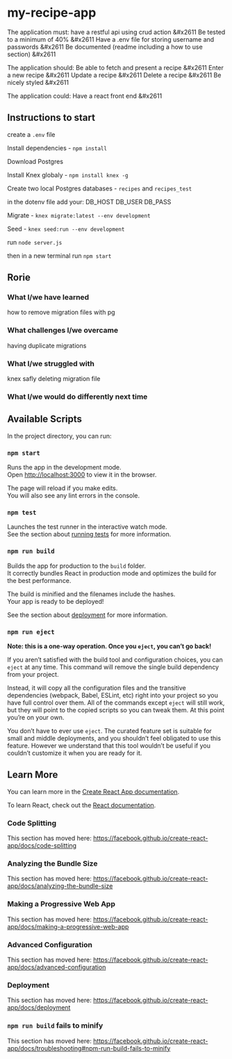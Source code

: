 # my-recipe-app

The application must:
have a restful api using crud action &#x2611
Be tested to a minimum of 40% &#x2611
Have a .env file for storing username and passwords &#x2611
Be documented (readme including a how to use section) &#x2611

The application should:
Be able to fetch and present a recipe &#x2611
Enter a new recipe &#x2611
Update a recipe &#x2611
Delete a recipe &#x2611
Be nicely styled &#x2611

The application could:
Have a react front end &#x2611

## Instructions to start
create a `.env` file

Install dependencies - `npm install`

Download Postgres

Install Knex globaly - `npm install knex -g`

Create two local Postgres databases - `recipes` and `recipes_test`

in the dotenv file add your:
DB_HOST
DB_USER
DB_PASS

Migrate - `knex migrate:latest --env development`

Seed - `knex seed:run --env development`

run `node server.js`

then in a new terminal run `npm start`

## Rorie 
### What I/we have learned
how to remove migration files with pg
### What challenges I/we overcame
having duplicate migrations
### What I/we struggled with
knex safly deleting migration file
### What I/we would do differently next time


## Available Scripts

In the project directory, you can run:

### `npm start`

Runs the app in the development mode.<br />
Open [http://localhost:3000](http://localhost:3000) to view it in the browser.

The page will reload if you make edits.<br />
You will also see any lint errors in the console.

### `npm test`

Launches the test runner in the interactive watch mode.<br />
See the section about [running tests](https://facebook.github.io/create-react-app/docs/running-tests) for more information.

### `npm run build`

Builds the app for production to the `build` folder.<br />
It correctly bundles React in production mode and optimizes the build for the best performance.

The build is minified and the filenames include the hashes.<br />
Your app is ready to be deployed!

See the section about [deployment](https://facebook.github.io/create-react-app/docs/deployment) for more information.

### `npm run eject`

**Note: this is a one-way operation. Once you `eject`, you can’t go back!**

If you aren’t satisfied with the build tool and configuration choices, you can `eject` at any time. This command will remove the single build dependency from your project.

Instead, it will copy all the configuration files and the transitive dependencies (webpack, Babel, ESLint, etc) right into your project so you have full control over them. All of the commands except `eject` will still work, but they will point to the copied scripts so you can tweak them. At this point you’re on your own.

You don’t have to ever use `eject`. The curated feature set is suitable for small and middle deployments, and you shouldn’t feel obligated to use this feature. However we understand that this tool wouldn’t be useful if you couldn’t customize it when you are ready for it.

## Learn More

You can learn more in the [Create React App documentation](https://facebook.github.io/create-react-app/docs/getting-started).

To learn React, check out the [React documentation](https://reactjs.org/).

### Code Splitting

This section has moved here: https://facebook.github.io/create-react-app/docs/code-splitting

### Analyzing the Bundle Size

This section has moved here: https://facebook.github.io/create-react-app/docs/analyzing-the-bundle-size

### Making a Progressive Web App

This section has moved here: https://facebook.github.io/create-react-app/docs/making-a-progressive-web-app

### Advanced Configuration

This section has moved here: https://facebook.github.io/create-react-app/docs/advanced-configuration

### Deployment

This section has moved here: https://facebook.github.io/create-react-app/docs/deployment

### `npm run build` fails to minify

This section has moved here: https://facebook.github.io/create-react-app/docs/troubleshooting#npm-run-build-fails-to-minify
